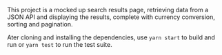 This project is a mocked up search results page, retrieving data from a JSON API and displaying the results, complete with currency conversion, sorting and pagination.

Ater cloning and installing the dependencies, use `yarn start` to build and run or `yarn test` to run the test suite.
